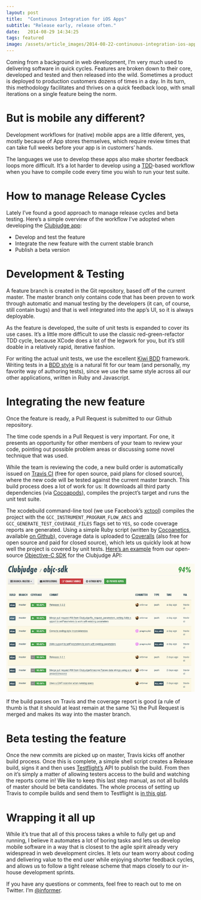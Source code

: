 ```yaml
---
layout: post
title:  "Continuous Integration for iOS Apps"
subtitle: "Release early, release often."
date:   2014-08-29 14:34:25
tags: featured
image: /assets/article_images/2014-08-22-continuous-integration-ios-apps/header.jpg
---
```


Coming from a background in web development, I’m very much used to delivering software in quick cycles. Features are broken down to their core, developed and tested and then released into the wild. Sometimes a product is deployed to production customers dozens of times in a day. In its turn, this methodology facilitates and thrives on a quick feedback loop, with small iterations on a single feature being the norm.

# But is mobile any different?
Development workflows for (native) mobile apps are a little diferent, yes, mostly because of App stores themselves, which require review times that can take full weeks before your app is in customers’ hands.

The languages we use to develop these apps also make shorter feedback loops more difficult. It’s a lot harder to develop using a [TDD](http://en.wikipedia.org/wiki/Test-driven_development)-based workflow when you have to compile code every time you wish to run your test suite.

# How to manage Release Cycles
Lately I’ve found a good approach to manage release cycles and beta testing. Here’s a simple overview of the workflow I’ve adopted when developing the [Clubjudge app](https://itunes.apple.com/us/app/club-judge/id890519026?ls=1&mt=8):

- Develop and test the feature
- Integrate the new feature with the current stable branch
- Publish a beta version

# Development & Testing
A feature branch is created in the Git repository, based off of the current master. The master branch only contains code that has been proven to work through automatic and manual testing by the developers (it can, of course, still contain bugs) and that is well integrated into the app’s UI, so it is always deployable.

As the feature is developed, the suite of unit tests is expanded to cover its use cases. It’s a little more difficult to use the classic red-green-refactor TDD cycle, because XCode does a lot of the legwork for you, but it’s still doable in a relatively rapid, iterative fashion.

For writing the actual unit tests, we use the excellent [Kiwi BDD](https://github.com/kiwi-bdd/Kiwi) framework. Writing tests in a [BDD style](http://en.wikipedia.org/wiki/Behavior-driven_development) is a natural fit for our team (and personally, my favorite way of authoring tests), since we use the same style across all our other applications, written in Ruby and Javascript.

# Integrating the new feature
Once the feature is ready, a Pull Request is submitted to our Github repository.

The time code spends in a Pull Request is very important. For one, it presents an opportunity for other members of your team to review your code, pointing out possible problem areas or discussing some novel technique that was used.

While the team is reviewing the code, a new build order is automatically issued on [Travis CI](http://travis-ci.org/) (free for open source, paid plans for closed source), where the new code will be tested against the current master branch. This build process does a lot of work for us: It downloads all third party dependencies (via [Cocoapods](http://cocoapods.org/)), compiles the project’s target and runs the unit test suite.

The xcodebuild command-line tool (we use Facebook’s [xctool](https://github.com/facebook/xctool)) compiles the project with the `GCC_INSTRUMENT_PROGRAM_FLOW_ARCS` and `GCC_GENERATE_TEST_COVERAGE_FILES` flags set to `YES`, so code coverage reports are generated. Using a simple Ruby script (written by [Cocoanetics](http://www.cocoanetics.com/), available [on Github](https://github.com/Cocoanetics/Ruby/blob/master/coveralls.rb)), coverage data is uploaded to [Coveralls](https://coveralls.io/) (also free for open source and paid for closed source), which lets us quickly look at how well the project is covered by unit tests. [Here’s an example](https://coveralls.io/r/Clubjudge/objc-sdk) from our open-source [Objective-C SDK](http://github.com/clubjudge/objc-sdk) for the Clubjudge API:

![A sample Coveralls report](/assets/article_images/2014-08-22-continuous-integration-ios-apps/coveralls.png)

If the build passes on Travis and the coverage report is good (a rule of thumb is that it should at least remain at the same %) the Pull Request is merged and makes its way into the master branch.

# Beta testing the feature

Once the new commits are picked up on master, Travis kicks off another build process. Once this is complete, a simple shell script creates a Release build, signs it and then uses [Testflight’s](http://testflightapp.com/) API to publish the build. From then on it’s simply a matter of allowing testers access to the build and watching the reports come in! We like to keep this last step manual, as not all builds of master should be beta candidates. The whole process of setting up Travis to compile builds and send them to Testflight is [in this gist](https://gist.github.com/johanneswuerbach/5559514).

# Wrapping it all up

While it’s true that all of this process takes a while to fully get up and running, I believe it automates a lot of boring tasks and lets us develop mobile software in a way that is closest to the agile spirit already very widespread in web development circles. It lets our team worry about coding and delivering value to the end user while enjoying shorter feedback cycles, and allows us to follow a tight release scheme that maps closely to our in-house development sprints.

If you have any questions or comments, feel free to reach out to me on Twitter. I’m [@informer](http://twitter.com/inf0rmer).

